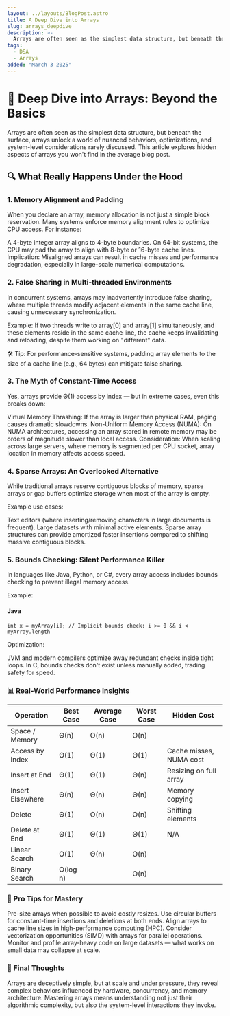 ```yaml
---
layout: ../layouts/BlogPost.astro
title: A Deep Dive into Arrays 
slug: arrays_deepdive
description: >-
  Arrays are often seen as the simplest data structure, but beneath the surface, arrays unlock a world of nuanced behaviors, optimizations, and system-level considerations rarely discussed.
tags:
  - DSA 
  - Arrays
added: "March 3 2025"
---
```


# 🧠 Deep Dive into Arrays: Beyond the Basics

Arrays are often seen as the simplest data structure, but beneath the surface, arrays unlock a world of nuanced behaviors, optimizations, and system-level considerations rarely discussed. This article explores hidden aspects of arrays you won't find in the average blog post.

## 🔍 What Really Happens Under the Hood
### 1. Memory Alignment and Padding
When you declare an array, memory allocation is not just a simple block reservation. Many systems enforce memory alignment rules to optimize CPU access. For instance:

A 4-byte integer array aligns to 4-byte boundaries.
On 64-bit systems, the CPU may pad the array to align with 8-byte or 16-byte cache lines.
Implication: Misaligned arrays can result in cache misses and performance degradation, especially in large-scale numerical computations.

###  2. False Sharing in Multi-threaded Environments
In concurrent systems, arrays may inadvertently introduce false sharing, where multiple threads modify adjacent elements in the same cache line, causing unnecessary synchronization.

Example:
If two threads write to array[0] and array[1] simultaneously, and these elements reside in the same cache line, the cache keeps invalidating and reloading, despite them working on "different" data.

🛠️ Tip: For performance-sensitive systems, padding array elements to the size of a cache line (e.g., 64 bytes) can mitigate false sharing.

### 3. The Myth of Constant-Time Access
Yes, arrays provide Θ(1) access by index — but in extreme cases, even this breaks down:

Virtual Memory Thrashing: If the array is larger than physical RAM, paging causes dramatic slowdowns.
Non-Uniform Memory Access (NUMA): On NUMA architectures, accessing an array stored in remote memory may be orders of magnitude slower than local access.
Consideration: When scaling across large servers, where memory is segmented per CPU socket, array location in memory affects access speed.

###  4. Sparse Arrays: An Overlooked Alternative
While traditional arrays reserve contiguous blocks of memory, sparse arrays or gap buffers optimize storage when most of the array is empty.

Example use cases:

Text editors (where inserting/removing characters in large documents is frequent).
Large datasets with minimal active elements.
Sparse array structures can provide amortized faster insertions compared to shifting massive contiguous blocks.

###  5. Bounds Checking: Silent Performance Killer
In languages like Java, Python, or C#, every array access includes bounds checking to prevent illegal memory access.

Example:

#### Java

``
int x = myArray[i]; // Implicit bounds check: i >= 0 && i < myArray.length
``

Optimization:

JVM and modern compilers optimize away redundant checks inside tight loops.
In C, bounds checks don't exist unless manually added, trading safety for speed.

###  📊 Real-World Performance Insights

| Operation       | Best Case | Average Case | Worst Case | Hidden Cost            |
|-----------------|-----------|--------------|------------|------------------------|
| Space / Memory  | Θ(n)      | O(n)         | O(n)       |                        |
| Access by Index | Θ(1)      | Θ(1)         | Θ(1)       | Cache misses, NUMA cost|
| Insert at End   | Θ(1)      | Θ(1)         | Θ(n)       | Resizing on full array |
| Insert Elsewhere| Θ(n)      | Θ(n)         | Θ(n)       | Memory copying         |
| Delete          | Θ(1)      | O(n)         | O(n)       | Shifting elements      |
| Delete at End   | Θ(1)      | Θ(1)         | Θ(1)       | N/A                    |
| Linear Search   | O(1)      | Θ(n)         | O(n)       |                        |
| Binary Search   | O(log n)  |              | O(n)       |                        |


### 🚀 Pro Tips for Mastery
Pre-size arrays when possible to avoid costly resizes.
Use circular buffers for constant-time insertions and deletions at both ends.
Align arrays to cache line sizes in high-performance computing (HPC).
Consider vectorization opportunities (SIMD) with arrays for parallel operations.
Monitor and profile array-heavy code on large datasets — what works on small data may collapse at scale.

### 🧩 Final Thoughts
Arrays are deceptively simple, but at scale and under pressure, they reveal complex behaviors influenced by hardware, concurrency, and memory architecture. Mastering arrays means understanding not just their algorithmic complexity, but also the system-level interactions they invoke.


